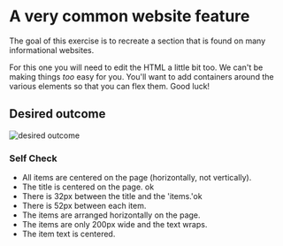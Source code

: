 # A very common website feature

The goal of this exercise is to recreate a section that is found on many informational websites.

For this one you will need to edit the HTML a little bit too. We can't be making things _too_ easy for you. You'll want to add containers around the various elements so that you can flex them. Good luck!

## Desired outcome

![desired outcome](./desired-outcome.png)

### Self Check

- All items are centered on the page (horizontally, not vertically).
- The title is centered on the page.  ok
- There is 32px between the title and the 'items.'ok
- There is 52px between each item.
- The items are arranged horizontally on the page.
- The items are only 200px wide and the text wraps.
- The item text is centered.
